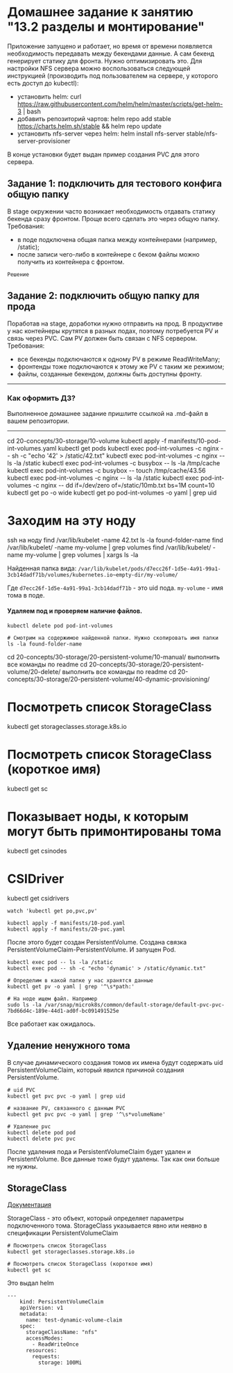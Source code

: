 # Домашнее задание к занятию "13.2 разделы и монтирование"
Приложение запущено и работает, но время от времени появляется необходимость передавать между бекендами данные. А сам бекенд генерирует статику для фронта. Нужно оптимизировать это.
Для настройки NFS сервера можно воспользоваться следующей инструкцией (производить под пользователем на сервере, у которого есть доступ до kubectl):
* установить helm: curl https://raw.githubusercontent.com/helm/helm/master/scripts/get-helm-3 | bash
* добавить репозиторий чартов: helm repo add stable https://charts.helm.sh/stable && helm repo update
* установить nfs-server через helm: helm install nfs-server stable/nfs-server-provisioner

В конце установки будет выдан пример создания PVC для этого сервера.

## Задание 1: подключить для тестового конфига общую папку
В stage окружении часто возникает необходимость отдавать статику бекенда сразу фронтом. Проще всего сделать это через общую папку. Требования:
* в поде подключена общая папка между контейнерами (например, /static);
* после записи чего-либо в контейнере с беком файлы можно получить из контейнера с фронтом.

```
Решение
```


## Задание 2: подключить общую папку для прода
Поработав на stage, доработки нужно отправить на прод. В продуктиве у нас контейнеры крутятся в разных подах, поэтому потребуется PV и связь через PVC. Сам PV должен быть связан с NFS сервером. Требования:
* все бекенды подключаются к одному PV в режиме ReadWriteMany;
* фронтенды тоже подключаются к этому же PV с таким же режимом;
* файлы, созданные бекендом, должны быть доступны фронту.

---

### Как оформить ДЗ?

Выполненное домашнее задание пришлите ссылкой на .md-файл в вашем репозитории.

---

cd 20-concepts/30-storage/10-volume
kubectl apply -f manifests/10-pod-int-volumes.yaml
kubectl get pods
kubectl exec pod-int-volumes -c nginx -- sh -c "echo '42' > /static/42.txt"
kubectl exec pod-int-volumes -c nginx -- ls -la /static
kubectl exec pod-int-volumes -c busybox -- ls -la /tmp/cache
kubectl exec pod-int-volumes -c busybox -- touch /tmp/cache/43.56
kubectl exec pod-int-volumes -c nginx -- ls -la /static
kubectl exec pod-int-volumes -c nginx -- dd if=/dev/zero of=/static/10mb.txt bs=1M count=10
kubectl get po -o wide
kubectl get po pod-int-volumes -o yaml | grep uid

# Заходим на эту ноду
ssh на ноду
find /var/lib/kubelet -name 42.txt
ls -la found-folder-name
find /var/lib/kubelet/ -name my-volume | grep volumes
find /var/lib/kubelet/ -name my-volume | grep volumes | xargs ls -la

Найденная папка вида:
`/var/lib/kubelet/pods/d7ecc26f-1d5e-4a91-99a1-3cb14dadf71b/volumes/kubernetes.io~empty-dir/my-volume/`

Где `d7ecc26f-1d5e-4a91-99a1-3cb14dadf71b` - это uid пода.
`my-volume` - имя тома в поде.

#### Удаляем под и проверяем наличие файлов.
```shell script
kubectl delete pod pod-int-volumes

# Смотрим на содержимое найденной папки. Нужно скопировать имя папки
ls -la found-folder-name
```
cd 20-concepts/30-storage/20-persistent-volume/10-manual/
выполнить все команды по readme
cd 20-concepts/30-storage/20-persistent-volume/20-delete/
выполнить все команды по readme
cd 20-concepts/30-storage/20-persistent-volume/40-dynamic-provisioning/
# Посмотреть список StorageClass
kubectl get storageclasses.storage.k8s.io
# Посмотреть список StorageClass (короткое имя)
kubectl get sc
# Показывает ноды, к которым могут быть примонтированы тома
kubectl get csinodes
# CSIDriver
kubectl get csidrivers
```shell script
watch 'kubectl get po,pvc,pv'
```

```shell script
kubectl apply -f manifests/10-pod.yaml
kubectl apply -f manifests/20-pvc.yaml
```
После этого будет создан PersistentVolume.
Создана связка PersistentVolumeClaim-PersistentVolume.
И запущен Pod.

```shell script
kubectl exec pod -- ls -la /static
kubectl exec pod -- sh -c "echo 'dynamic' > /static/dynamic.txt"

# Определим в какой папке у нас хранятся данные
kubectl get pv -o yaml | grep '^\s*path:'

# На ноде ищем файл. Например
sudo ls -la /var/snap/microk8s/common/default-storage/default-pvc-pvc-7bd66d4c-189e-44d1-ad0f-bc091491525e
```

Все работает как ожидалось.

## Удаление ненужного тома
В случае динамического создания томов их имена будут содержать uid PersistentVolumeClaim, который явился причиной создания PersistentVolume.

```shell script
# uid PVC
kubectl get pvc pvc -o yaml | grep uid

# название PV, связанного с данным PVC
kubectl get pvc pvc -o yaml | grep '^\s*volumeName'

# Удаление pvc
kubectl delete pod pod
kubectl delete pvc pvc
```

После удаления пода и PersistentVolumeClaim будет удален и PersistentVolume.
Все данные тоже будут удалены. Так как они больше не нужны.

## StorageClass
[Документация](https://kubernetes.io/docs/concepts/storage/storage-classes/)

StorageClass - это объект, который определяет параметры подключенного тома.
StorageClass указывается явно или неявно в спецификации PersistentVolumeClaim

```shell script
# Посмотреть список StorageClass
kubectl get storageclasses.storage.k8s.io

# Посмотреть список StorageClass (короткое имя)
kubectl get sc
```

Это выдал helm
```
---
    kind: PersistentVolumeClaim
    apiVersion: v1
    metadata:
      name: test-dynamic-volume-claim
    spec:
      storageClassName: "nfs"
      accessModes:
        - ReadWriteOnce
      resources:
        requests:
          storage: 100Mi

```
